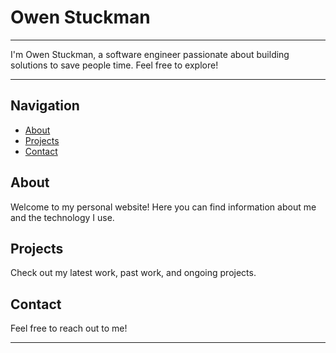 

# Owen Stuckman

---

I'm Owen Stuckman, a software engineer passionate about building solutions to save people time. Feel free to explore!

---

## Navigation
- [About](about)
- [Projects](projects)
- [Contact](contact)

## About
Welcome to my personal website! Here you can find information about me and the technology I use. 

## Projects
Check out my latest work, past work, and ongoing projects.

## Contact
Feel free to reach out to me!

---

